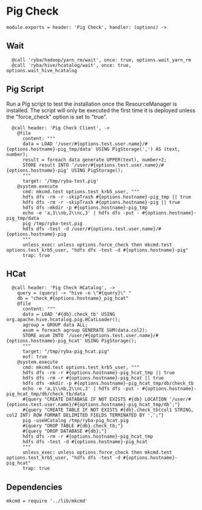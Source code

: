 
# Pig Check

    module.exports = header: 'Pig Check', handler: (options) ->

## Wait

      @call 'ryba/hadoop/yarn_rm/wait', once: true, options.wait_yarn_rm
      @call 'ryba/hive/hcatalog/wait', once: true, options.wait_hive_hcatalog

## Pig Script

Run a Pig script to test the installation once the ResourceManager is
installed. The script will only be executed the first time it is deployed
unless the "force_check" option is set to "true".

      @call header: 'Pig Check Client', ->
        @file
          content: """
          data = LOAD '/user/#{options.test.user.name}/#{options.hostname}-pig_tmp/data' USING PigStorage(',') AS (text, number);
          result = foreach data generate UPPER(text), number+2;
          STORE result INTO '/user/#{options.test.user.name}/#{options.hostname}-pig' USING PigStorage();
          """
          target: '/tmp/ryba-test.pig'
        @system.execute
          cmd: mkcmd.test options.test_krb5_user, """
          hdfs dfs -rm -r -skipTrash #{options.hostname}-pig_tmp || true
          hdfs dfs -rm -r -skipTrash #{options.hostname}-pig || true
          hdfs dfs -mkdir -p #{options.hostname}-pig_tmp
          echo -e 'a,1\\nb,2\\nc,3' | hdfs dfs -put - #{options.hostname}-pig_tmp/data
          pig /tmp/ryba-test.pig
          hdfs dfs -test -d /user/#{options.test.user.name}/#{options.hostname}-pig
          """
          unless_exec: unless options.force_check then mkcmd.test options.test_krb5_user, "hdfs dfs -test -d #{options.hostname}-pig"
          trap: true

## HCat

      @call header: 'Pig Check HCatalog', ->
        query = (query) -> "hive -e \"#{query}\" "
        db = "check_#{options.hostname}_pig_hcat"
        @file
          content: """
          data = LOAD '#{db}.check_tb' USING org.apache.hive.hcatalog.pig.HCatLoader();
          agroup = GROUP data ALL;
          asum = foreach agroup GENERATE SUM(data.col2);
          STORE asum INTO '/user/#{options.test.user.name}/#{options.hostname}-pig_hcat' USING PigStorage();
          """
          target: "/tmp/ryba-pig_hcat.pig"
          eof: true
        @system.execute
          cmd: mkcmd.test options.test_krb5_user, """
          hdfs dfs -rm -r #{options.hostname}-pig_hcat_tmp || true
          hdfs dfs -rm -r #{options.hostname}-pig_hcat || true
          hdfs dfs -mkdir -p #{options.hostname}-pig_hcat_tmp/db/check_tb
          echo -e 'a,1\\nb,2\\nc,3' | hdfs dfs -put - #{options.hostname}-pig_hcat_tmp/db/check_tb/data
          #{query "CREATE DATABASE IF NOT EXISTS #{db} LOCATION '/user/#{options.test.user.name}/#{options.hostname}-pig_hcat_tmp/db';"}
          #{query "CREATE TABLE IF NOT EXISTS #{db}.check_tb(col1 STRING, col2 INT) ROW FORMAT DELIMITED FIELDS TERMINATED BY ',';"}
          pig -useHCatalog /tmp/ryba-pig_hcat.pig
          #{query "DROP TABLE #{db}.check_tb;"}
          #{query "DROP DATABASE #{db};"}
          hdfs dfs -rm -r #{options.hostname}-pig_hcat_tmp
          hdfs dfs -test -d #{options.hostname}-pig_hcat
          """
          unless_exec: unless options.force_check then mkcmd.test options.test_krb5_user, "hdfs dfs -test -d #{options.hostname}-pig_hcat"
          trap: true

## Dependencies

    mkcmd = require '../lib/mkcmd'
